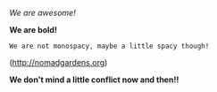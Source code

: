*We are awesome!* 

**We are bold!**

`We are not monospacy, maybe a little spacy though!`

(http://nomadgardens.org)

**We don't mind a little conflict now and then!!**
